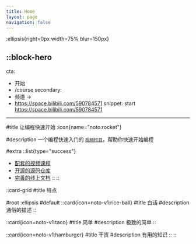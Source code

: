 ```yaml
---
title: Home
layout: page
navigation: false
---
```


:ellipsis{right=0px width=75% blur=150px}

::block-hero
---
cta:
  - 开始
  - /course
secondary:
  - 频道 →
  - https://space.bilibili.com/590784571
snippet: start https://space.bilibili.com/590784571
---

#title
让编程快速开始 :icon{name="noto:rocket"}

#description
一个编程快速入门的 [`视频栏目`](https://space.bilibili.com/590784571)，帮助你快速开始编程

#extra
  ::list{type="success"}
  - [配套的视频课程](https://space.bilibili.com/590784571)
  - [开源的源码仓库](https://github.com/dishait/quick)
  - [完善的线上文档](/docs)
  ::
::

::card-grid
#title
特点

#root
:ellipsis
#default
  ::card{icon=noto-v1:rice-ball}
  #title
  白话
  #description
  通俗的描述
  ::

  ::card{icon=noto-v1:taco}
  #title
  简单
  #description
  极致的简单
  ::

  ::card{icon=noto-v1:hamburger}
  #title
  干货
  #description
  有用的知识
  ::
::
